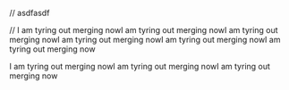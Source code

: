 // asdfasdf

// I am tyring out merging nowI am tyring out merging nowI am tyring out merging nowI am tyring out merging nowI am tyring out merging nowI am tyring out merging now


I am tyring out merging nowI am tyring out merging nowI am tyring out merging now